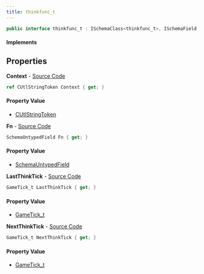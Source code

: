 ```yaml
---
title: thinkfunc_t
---
```


```csharp
public interface thinkfunc_t : ISchemaClass<thinkfunc_t>, ISchemaField, ISchemaClass, INativeHandle
```

#### Implements

## Properties

**Context** - [Source Code](https://github.com/swiftly-solution/swiftlys2/blob/master/managed/src/SwiftlyS2.Generated/Schemas/Interfaces/thinkfunc_t.cs#L19)

```csharp
ref CUtlStringToken Context { get; }
```

#### Property Value

- [CUtlStringToken](/docs/api/shared/natives/cutlstringtoken)

**Fn** - [Source Code](https://github.com/swiftly-solution/swiftlys2/blob/master/managed/src/SwiftlyS2.Generated/Schemas/Interfaces/thinkfunc_t.cs#L17)

```csharp
SchemaUntypedField Fn { get; }
```

#### Property Value

- [SchemaUntypedField](/docs/api/shared/schemas/schemauntypedfield)

**LastThinkTick** - [Source Code](https://github.com/swiftly-solution/swiftlys2/blob/master/managed/src/SwiftlyS2.Generated/Schemas/Interfaces/thinkfunc_t.cs#L23)

```csharp
GameTick_t LastThinkTick { get; }
```

#### Property Value

- [GameTick_t](/docs/api/shared/schemadefinitions/gametick_t)

**NextThinkTick** - [Source Code](https://github.com/swiftly-solution/swiftlys2/blob/master/managed/src/SwiftlyS2.Generated/Schemas/Interfaces/thinkfunc_t.cs#L21)

```csharp
GameTick_t NextThinkTick { get; }
```

#### Property Value

- [GameTick_t](/docs/api/shared/schemadefinitions/gametick_t)

